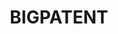 ---
layout: default
citation: "@article{DBLP:journals/corr/abs-1906-03741,\n  author    = {Eva Sharma
  and\n               Chen Li and\n               Lu Wang},\n  title     = {{BIGPATENT:}
  {A} Large-Scale Dataset for Abstractive and Coherent\n               Summarization},\n
  \ journal   = {CoRR},\n  volume    = {abs/1906.03741},\n  year      = {2019},\n
  \ url       = {http://arxiv.org/abs/1906.03741},\n  eprinttype = {arXiv},\n  eprint
  \   = {1906.03741},\n  timestamp = {Wed, 26 Jun 2019 07:14:58 +0200},\n  biburl
  \   = {https://dblp.org/rec/journals/corr/abs-1906-03741.bib},\n  bibsource = {dblp
  computer science bibliography, https://dblp.org}\n}"
contributors: Eva Sharma, Chen Li, Lu Wang
cost: None
description: 'BIGPATENT, consisting of 1.3 million records of U.S. patent documents
  along with human written abstractive summaries. Each US patent application is filed
  under a Cooperative Patent Classification (CPC) code.


  Compared to existing summarization datasets, BIGPATENT has the following properties:
  i) summaries contain a richer discourse structure with more recurring entities,
  ii) salient content is evenly distributed in the input, and iii) lesser and shorter
  extractive fragments are present in the summaries. Finally, we train and evaluate
  baselines and popular learning models on BIGPATENT to shed light on new challenges
  and motivate future directions for summarization research.'
documentation: https://arxiv.org/pdf/1906.03741.pdf
last_edit: Thu, 29 Jun 2023 09:31:30 GMT
location: https://huggingface.co/datasets/big_patent
maintained_by: Lu Wang, wangluxy@umich.edu
open_access: 'TRUE'
related_publications: https://arxiv.org/pdf/1906.03741.pdf
shortname: bigpatent
tags:
- patents
- summarization
- classification
- validation
terms_of_use: CC-by-4.0
title: BIGPATENT
uuid: 6b086e22-fda6-4c15-add6-04253bcb41d3
versioning: 'FALSE'
---